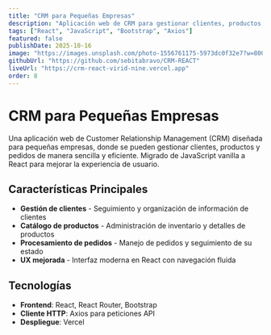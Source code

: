 ```yaml
---
title: "CRM para Pequeñas Empresas"
description: "Aplicación web de CRM para gestionar clientes, productos y pedidos de manera eficiente"
tags: ["React", "JavaScript", "Bootstrap", "Axios"]
featured: false
publishDate: 2025-10-16
image: "https://images.unsplash.com/photo-1556761175-5973dc0f32e7?w=800&h=600&fit=crop"
githubUrl: "https://github.com/sebitabravo/CRM-REACT"
liveUrl: "https://crm-react-virid-nine.vercel.app"
order: 8
---
```


# CRM para Pequeñas Empresas

Una aplicación web de Customer Relationship Management (CRM) diseñada para pequeñas empresas, donde se pueden gestionar clientes, productos y pedidos de manera sencilla y eficiente. Migrado de JavaScript vanilla a React para mejorar la experiencia de usuario.

## Características Principales

- **Gestión de clientes** - Seguimiento y organización de información de clientes
- **Catálogo de productos** - Administración de inventario y detalles de productos
- **Procesamiento de pedidos** - Manejo de pedidos y seguimiento de su estado
- **UX mejorada** - Interfaz moderna en React con navegación fluida

## Tecnologías

- **Frontend**: React, React Router, Bootstrap
- **Cliente HTTP**: Axios para peticiones API
- **Despliegue**: Vercel

